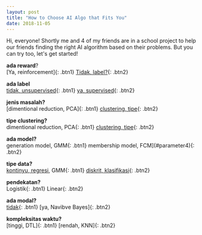 ```yaml
---
layout: post
title: "How to Choose AI Algo that Fits You"
date: 2018-11-05
---
```


Hi, everyone! Shortly me and 4 of my friends are in a school project to help our friends finding the right AI algorithm based on their problems. But you can try too, let's get started!

<a name="parameter1">**ada reward**?</a><br>
[Ya, reinforcement]{: .btn1}
[Tidak, label?](#parameter2){: .btn2}

<a name="parameter2">**ada label**</a><br>
[tidak, unsupervised](#parameter3){: .btn1}
[ya, supervised](#parameter6){: .btn2}

<a name="parameter3">**jenis masalah?**</a><br>
[dimentional reduction, PCA]{: .btn1}
[clustering, tipe](#parameter4){: .btn2}

<a name="parameter4">**tipe clustering?**</a><br>
dimentional reduction, PCA{: .btn1}
[clustering, tipe](#parameter4){: .btn2}

<a name="parameter5">**ada model?**</a><br>
generation model, GMM{: .btn1}
membership model, FCM](#parameter4){: .btn2}

<a name="parameter6">**tipe data?**</a><br>
[kontinyu, regresi](#parameter7), GMM{: .btn1}
[diskrit, klasifikasi](#parameter8){: .btn2}

<a name="parameter7">**pendekatan?**</a><br>
Logistik{: .btn1}
Linear{: .btn2}

<a name="parameter8">**ada modal?**</a><br>
[tidak](#parameter9){: .btn1}
[ya, Navibve Bayes]{: .btn2}

<a name="parameter9">**kompleksitas waktu?**</a><br>
[tinggi, DTL]{: .btn1}
[rendah, KNN]{: .btn2}